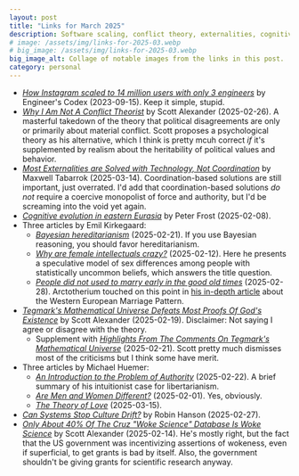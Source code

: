 ```yaml
---
layout: post
title: "Links for March 2025"
description: Software scaling, conflict theory, externalities, cognitive evolution, mathematical universe theory, and more.
# image: /assets/img/links-for-2025-03.webp
# big_image: /assets/img/links-for-2025-03.webp
big_image_alt: Collage of notable images from the links in this post.
category: personal
---
```


- _[How Instagram scaled to 14 million users with only 3 engineers](https://read.engineerscodex.com/p/how-instagram-scaled-to-14-million)_ by Engineer's Codex (2023-09-15). Keep it simple, stupid.
- _[Why I Am Not A Conflict Theorist](https://www.astralcodexten.com/p/why-i-am-not-a-conflict-theorist)_ by Scott Alexander (2025-02-26). A masterful takedown of the theory that political disagreements are only or primarily about material conflict. Scott proposes a psychological theory as his alternative, which I think is pretty mcuh correct _if_ it's supplemented by realism about the heritability of political values and behavior.
- _[Most Externalities are Solved with Technology, Not Coordination](https://www.maximum-progress.com/p/most-externalities-are-solved-with)_ by Maxwell Tabarrok (2025-03-14). Coordination-based solutions are still important, just overrated. I'd add that coordination-based solutions *do not* require a coercive monopolist of force and authority, but I'd be screaming into the void yet again.
- _[Cognitive evolution in eastern Eurasia](https://www.aporiamagazine.com/p/cognitive-evolution-in-eastern-eurasia)_ by Peter Frost (2025-02-08).
- Three articles by Emil Kirkegaard:
    - _[Bayesian hereditarianism](https://www.emilkirkegaard.com/p/bayesian-hereditarianism)_ (2025-02-21). If you use Bayesian reasoning, you should favor hereditarianism.
    - _[Why are female intellectuals crazy?](https://www.emilkirkegaard.com/p/why-are-female-intellectuals-crazy)_ (2025-02-12). Here he presents a speculative model of sex differences among people with statistically uncommon beliefs, which answers the title question.
    - _[People did not used to marry early in the good old times](https://www.emilkirkegaard.com/p/people-did-not-used-to-marry-early)_ (2025-02-28). Arctotherium touched on this point in [his in-depth article](https://arctotherium.substack.com/p/the-western-european-marriage-pattern) about the Western European Marriage Pattern.
- _[Tegmark's Mathematical Universe Defeats Most Proofs Of God's Existence](https://www.astralcodexten.com/p/tegmarks-mathematical-universe-defeats)_ by Scott Alexander (2025-02-19). Disclaimer: Not saying I agree or disagree with the theory.
    - Supplement with _[Highlights From The Comments On Tegmark's Mathematical Universe](https://www.astralcodexten.com/p/highlights-from-the-comments-on-tegmarks)_ (2025-02-21). Scott pretty much dismisses most of the criticisms but I think some have merit.
- Three articles by Michael Huemer:
    - _[An Introduction to the Problem of Authority](https://fakenous.substack.com/p/an-introduction-to-the-problem-of)_ (2025-02-22). A brief summary of his intuitionist case for libertarianism.
    - _[Are Men and Women Different?](https://fakenous.substack.com/p/are-men-and-women-different)_ (2025-02-01). Yes, obviously.
    - _[The Theory of Love](https://fakenous.substack.com/p/the-theory-of-love)_ (2025-03-15).
- _[Can Systems Stop Culture Drift?](https://www.overcomingbias.com/p/can-systems-stop-culture-drift)_ by Robin Hanson (2025-02-27).
- _[Only About 40% Of The Cruz "Woke Science" Database Is Woke Science](https://www.astralcodexten.com/p/only-about-40-of-the-cruz-woke-science)_ by Scott Alexander (2025-02-14). He's mostly right, but the fact that the US government was incentivizing assertions of wokeness, even if superficial, to get grants is bad by itself. Also, the government shouldn't be giving grants for scientific research anyway.
